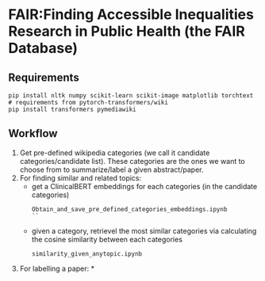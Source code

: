 # FAIR:Finding Accessible Inequalities Research in Public Health (the FAIR Database)

## Requirements
```shell script
pip install nltk numpy scikit-learn scikit-image matplotlib torchtext
# requirements from pytorch-transformers/wiki
pip install transformers pymediawiki
```
## Workflow
1. Get pre-defined wikipedia categories (we call it candidate categories/candidate list). These categories are the ones we want to choose from to summarize/label a given abstract/paper.
2. For finding similar and related topics:
    * get a ClinicalBERT embeddings for each categories (in the candidate categories)
      ```
      Obtain_and_save_pre_defined_categories_embeddings.ipynb
      ``
    * given a category, retrievel the most similar categories via calculating the cosine similarity between each categories
      ```
      similarity_given_anytopic.ipynb
      ```
3. For labelling a paper:
    * 
